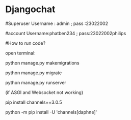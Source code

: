 ﻿# Djangochat
#Superuser
Username : admin ;
pass :23022002


#account
Username:phatben234 ;
pass:23022002philips

#How to run code?

open terminal: 

python manage.py makemigrations

python manage.py migrate 

python manage.py runserver 

(if ASGI and Websocket not working)

pip install channels==3.0.5

python -m pip install -U 'channels[daphne]'

